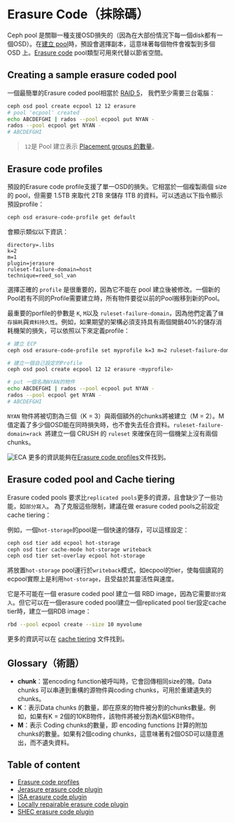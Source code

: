 # Erasure Code（抹除碼）
Ceph pool 是關聯一種支援OSD損失的（因為在大部份情況下每一個disk都有一個OSD）。在[建立 pool](http://docs.ceph.com/docs/master/rados/operations/pools/)時，預設會選擇副本，這意味著每個物件會複製到多個 OSD 上。[Erasure code](https://en.wikipedia.org/wiki/Erasure_code) pool類型可用來代替以節省空間。

## Creating a sample erasure coded pool
一個最簡單的Erasure coded pool相當於 [RAID 5](https://en.wikipedia.org/wiki/Standard_RAID_levels#RAID_5)， 我們至少需要三台電腦：
```sh
ceph osd pool create ecpool 12 12 erasure
# pool 'ecpool' created
echo ABCDEFGHI | rados --pool ecpool put NYAN -
rados --pool ecpool get NYAN -
# ABCDEFGHI
```
> ```12```是 Pool 建立表示 [Placement groups 的數量](http://docs.ceph.com/docs/master/rados/operations/pools/)。

## Erasure code profiles
預設的Erasure code profile支援了單一OSD的損失。它相當於一個複製兩個 size 的 pool，但需要 1.5TB 來取代 2TB 來儲存 1TB 的資料。可以透過以下指令顯示預設profile：
```sh
ceph osd erasure-code-profile get default
```
會顯示類似以下資訊：
```
directory=.libs
k=2
m=1
plugin=jerasure
ruleset-failure-domain=host
technique=reed_sol_van
```
選擇正確的 ```profile``` 是很重要的，因為它不能在 pool 建立後被修改。一個新的Pool若有不同的Profile需要建立時，所有物件要從以前的Pool搬移到新的Pool。

最重要的porfile的參數是 ```K```, ```M```以及 ```ruleset-failure-domain```，因為他們定義了```儲存損耗```與```資料持久性```。例如，如果期望的架構必須支持具有兩個開銷40%的儲存消耗機架的損失，可以依照以下來定義profile：
```sh
# 建立 ECP
ceph osd erasure-code-profile set myprofile k=3 m=2 ruleset-failure-domain=rack

# 建立一個自己設定的Profile
ceph osd pool create ecpool 12 12 erasure <myprofile>

# put 一個名為NYAN的物件
echo ABCDEFGHI | rados --pool ecpool put NYAN -
rados --pool ecpool get NYAN -
# ABCDEFGHI
```
```NYAN``` 物件將被切割為三個（K = 3）與兩個額外的chunks將被建立（M = 2）。M 值定義了多少個OSD能在同時損失時，也不會失去任合資料。```ruleset-failure-domain=rack ```將建立一個 CRUSH 的 ```ruleset``` 來確保在同一個機架上沒有兩個chunks。

![ECA](images/eca.png)
更多的資訊能夠在[Erasure code profiles](http://docs.ceph.com/docs/master/rados/operations/erasure-code-profile/)文件找到。

## Erasure coded pool and Cache tiering
Erasure coded pools 要求比```replicated pools```更多的資源，且會缺少了一些功能，如```部分寫入```。
為了克服這些限制，建議在做 erasure coded pools之前設定 cache tiering：

例如，一個```hot-storage```的pool是一個快速的儲存，可以這樣設定：
```sh
ceph osd tier add ecpool hot-storage
ceph osd tier cache-mode hot-storage writeback
ceph osd tier set-overlay ecpool hot-storage
```
將放置```hot-storage``` pool運行於```writeback```模式，如ecpool的tier，使每個讀寫的ecpool實際上是利用```hot-storage```，且受益於其靈活性與速度。

它是不可能在一個 erasure coded pool 建立一個 RBD image，因為它需要```部分寫入```。但它可以在一個erasure coded pool建立一個replicated pool tier設定cache tier時，建立一個RDB image：
```sh
rbd --pool ecpool create --size 10 myvolume
```

更多的資訊可以在 [cache tiering](http://ceph.com/docs/master/rados/operations/cache-tiering) 文件找到。

## Glossary（術語）
* **chunk**：當encoding function被呼叫時，它會回傳相同size的塊。Data chunks 可以串連到重構的源物件與coding chunks，可用於重建遺失的chunks。
* **K**：表示Data chunks 的數量，即在原來的物件被分割的chunks數量。例如，如果有K = 2個的10KB物件，該物件將被分割為K個5KB物件。
* **M**：表示 Coding chunks的數量，即 encoding functions 計算的附加chunks的數量。如果有2個coding chunks，這意味著有2個OSD可以隨意進出，而不遺失資料。

## Table of content
* [Erasure code profiles](http://ceph.com/docs/master/rados/operations/erasure-code-profile/)
* [Jerasure erasure code plugin](http://ceph.com/docs/master/rados/operations/erasure-code-jerasure/)
* [ISA erasure code plugin](http://ceph.com/docs/master/rados/operations/erasure-code-isa/)
* [Locally repairable erasure code plugin](http://ceph.com/docs/master/rados/operations/erasure-code-lrc/)
* [SHEC erasure code plugin](http://ceph.com/docs/master/rados/operations/erasure-code-shec/)

